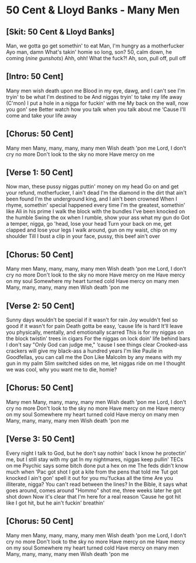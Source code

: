 # 50 Cent & Lloyd Banks - Many Men 
## [Skit: 50 Cent & Lloyd Banks]
Man, we gotta go get somethin' to eat
Man, I'm hungry as a motherfucker
Ayo man, damn
What's takin' homie so long, son?
50, calm down, he coming
(*nine gunshots*)
Ahh, ohh! What the fuck?!
Ah, son, pull off, pull off

## [Intro: 50 Cent]
Many men wish death upon me
Blood in my eye, dawg, and I can't see
I'm tryin' to be what I'm destined to be
And niggas tryin' to take my life away (C'mon)
I put a hole in a nigga for fuckin' with me
My back on the wall, now you gon' see
Better watch how you talk when you talk about me
‘Cause I'll come and take your life away

## [Chorus: 50 Cent]
Many men
Many, many, many, many men
Wish death 'pon me
Lord, I don't cry no more
Don't look to the sky no more
Have mercy on me

## [Verse 1: 50 Cent]
Now man, these pussy niggas puttin' money on my head
Go on and get your refund, motherfucker, I ain't dead
I'm the diamond in the dirt that ain't been found
I'm the underground king, and I ain't been crowned
When I rhyme, somethin' special happened every time
I'm the greatest, somethin' like Ali in his prime
I walk the block with the bundles
I've been knocked on the humble
Swing the ox when I rumble, show your ass what my gun do
Got a temper, nigga, go 'head, lose your head
Turn your back on me, get clapped and lose your legs
I walk around, gun on my waist, chip on my shoulder
Till I bust a clip in your face, pussy, this beef ain't over

## [Chorus: 50 Cent]
Many men
Many, many, many, many men
Wish death 'pon me
Lord, I don't cry no more
Don't look to the sky no more
Have mercy on me
Have mercy on my soul
Somewhere my heart turned cold
Have mercy on many men
Many, many, many, many men
Wish death 'pon me

## [Verse 2: 50 Cent]
Sunny days wouldn't be special if it wasn't for rain
Joy wouldn't feel so good if it wasn't for pain
Death gotta be easy, ‘cause life is hard
It'll leave you physically, mentally, and emotionally scarred
This is for my niggas on the block twistin' trees in cigars
For the niggas on lock doin' life behind bars
I don't say "Only God can judge me," ‘cause I see things clear
Crooked-ass crackers will give my black-ass a hundred years
I'm like Paulie in Goodfellas, you can call me the Don
Like Malcolm by any means with my gun in my palm
Slim switched sides on me, let niggas ride on me
I thought we was cool, why you want me to die, homie?

## [Chorus: 50 Cent]
Many men
Many, many, many, many men
Wish death 'pon me
Lord, I don't cry no more
Don't look to the sky no more
Have mercy on me
Have mercy on my soul
Somewhere my heart turned cold
Have mercy on many men
Many, many, many, many men
Wish death 'pon me

## [Verse 3: 50 Cent]
Every night I talk to God, but he don't say nothin' back
I know he protectin' me, but I still stay with my gat
In my nightmares, niggas keep pullin' TECs on me
Psychic says some bitch done put a hex on me
The feds didn't know much when 'Pac got shot
I got a kite from the pens that told me Tut got knocked
I ain't gon' spell it out for you mu'fuckas all the time
Are you illiterate, nigga? You can't read between the lines?
In the Bible, it says what goes around, comes around
"Hommo" shot me, three weeks later he got shot down
Now it's clear that I'm here for a real reason
‘Cause he got hit like I got hit, but he ain't fuckin' breathin'

## [Chorus: 50 Cent]
Many men
Many, many, many, many men
Wish death 'pon me
Lord, I don't cry no more
Don't look to the sky no more
Have mercy on me
Have mercy on my soul
Somewhere my heart turned cold
Have mercy on many men
Many, many, many, many men
Wish death 'pon me

